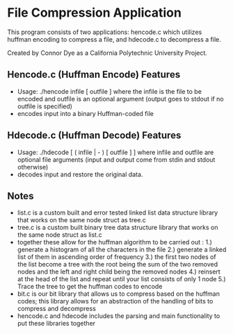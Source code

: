 # File Compression Application

This program consists of two applications: hencode.c which utilizes huffman encoding to compress a file, and hdecode.c to decompress a file.

Created by Connor Dye as a California Polytechnic University Project.

## Hencode.c (Huffman Encode) Features
- Usage: ./hencode infile [ outfile ] where the infile is the file to be encoded and outfile is an optional argument (output goes to stdout if no outfile is specified)
- encodes input into a binary Huffman-coded file

## Hdecode.c (Huffman Decode) Features
- Usage: ./hdecode [ ( infile | - ) [ outfile ] ] where infile and outfile are optional file arguments (input and output come from stdin and stdout otherwise)
- decodes input and restore the original data.

## Notes
- list.c is a custom built and error tested linked list data structure library that works on the same node struct as tree.c
- tree.c is a custom built binary tree data structure library that works on the same node struct as list.c
- together these allow for the huffman algorithm to be carried out : 1.) generate a histogram of all the characters in the file 2.) generate a linked list of them in ascending order of frequency 3.) the first two nodes of the list become a tree with the root being the sum of the two removed nodes and the left and right child being the removed nodes 4.) reinsert at the head of the list and repeat until your list consists of only 1 node 5.) Trace the tree to get the huffman codes to encode
- bit.c is our bit library that allows us to compress based on the huffman codes; this library allows for an abstraction of the handling of bits to compress and decompress
- hencode.c and hdecode includes the parsing and main functionality to put these libraries together

